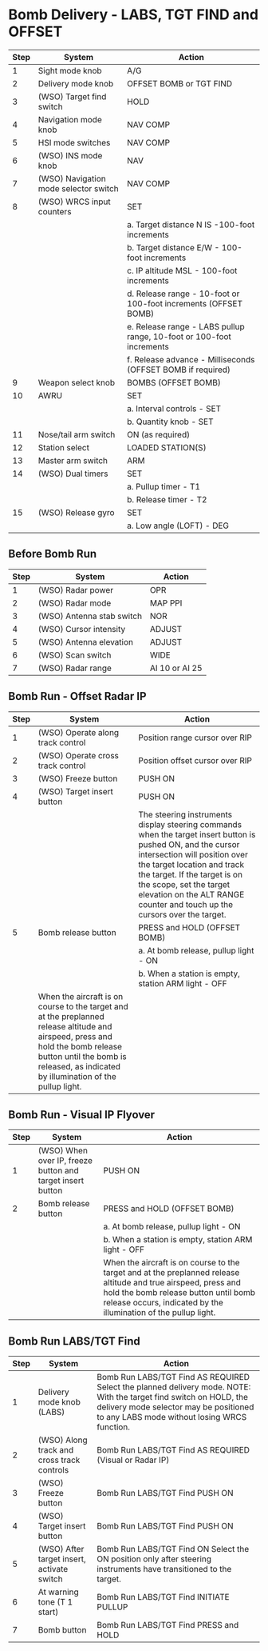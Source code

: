 # Bomb Delivery - LABS, TGT FIND and OFFSET

| Step | System                                | Action                                                               |
| ---- | ------------------------------------- | -------------------------------------------------------------------- |
| 1    | Sight mode knob                       | A/G                                                                  |
| 2    | Delivery mode knob                    | OFFSET BOMB or TGT FIND                                              |
| 3    | (WSO) Target find switch              | HOLD                                                                 |
| 4    | Navigation mode knob                  | NAV COMP                                                             |
| 5    | HSI mode switches                     | NAV COMP                                                             |
| 6    | (WSO) INS mode knob                   | NAV                                                                  |
| 7    | (WSO) Navigation mode selector switch | NAV COMP                                                             |
| 8    | (WSO) WRCS input counters             | SET                                                                  |
|      |                                       | a. Target distance N IS -100-foot increments                         |
|      |                                       | b. Target distance E/W - 100-foot increments                         |
|      |                                       | c. IP altitude MSL - 100-foot increments                             |
|      |                                       | d. Release range - 10-foot or 100-foot increments (OFFSET BOMB)      |
|      |                                       | e. Release range - LABS pullup range, 10-foot or 100-foot increments |
|      |                                       | f. Release advance - Milliseconds (OFFSET BOMB if required)          |
| 9    | Weapon select knob                    | BOMBS (OFFSET BOMB)                                                  |
| 10   | AWRU                                  | SET                                                                  |
|      |                                       | a. Interval controls - SET                                           |
|      |                                       | b. Quantity knob - SET                                               |
| 11   | Nose/tail arm switch                  | ON (as required)                                                     |
| 12   | Station select                        | LOADED STATION(S)                                                    |
| 13   | Master arm switch                     | ARM                                                                  |
| 14   | (WSO) Dual timers                     | SET                                                                  |
|      |                                       | a. Pullup timer - T1                                                 |
|      |                                       | b. Release timer - T2                                                |
| 15   | (WSO) Release gyro                    | SET                                                                  |
|      |                                       | a. Low angle (LOFT) - DEG                                            |

## Before Bomb Run

| Step | System                    | Action         |
| ---- | ------------------------- | -------------- |
| 1    | (WSO) Radar power         | OPR            |
| 2    | (WSO) Radar mode          | MAP PPI        |
| 3    | (WSO) Antenna stab switch | NOR            |
| 4    | (WSO) Cursor intensity    | ADJUST         |
| 5    | (WSO) Antenna elevation   | ADJUST         |
| 6    | (WSO) Scan switch         | WIDE           |
| 7    | (WSO) Radar range         | AI 10 or AI 25 |

## Bomb Run - Offset Radar IP

| Step | System                                                                                                                                                                                                                 | Action                                                                                                                                                                                                                                                                                                             |
| ---- | ---------------------------------------------------------------------------------------------------------------------------------------------------------------------------------------------------------------------- | ------------------------------------------------------------------------------------------------------------------------------------------------------------------------------------------------------------------------------------------------------------------------------------------------------------------ |
| 1    | (WSO) Operate along track control                                                                                                                                                                                      | Position range cursor over RIP                                                                                                                                                                                                                                                                                     |
| 2    | (WSO) Operate cross track control                                                                                                                                                                                      | Position offset cursor over RIP                                                                                                                                                                                                                                                                                    |
| 3    | (WSO) Freeze button                                                                                                                                                                                                    | PUSH ON                                                                                                                                                                                                                                                                                                            |
| 4    | (WSO) Target insert button                                                                                                                                                                                             | PUSH ON                                                                                                                                                                                                                                                                                                            |
|      |                                                                                                                                                                                                                        | The steering instruments display steering commands when the target insert button is pushed ON, and the cursor intersection will position over the target location and track the target. If the target is on the scope, set the target elevation on the ALT RANGE counter and touch up the cursors over the target. |
| 5    | Bomb release button                                                                                                                                                                                                    | PRESS and HOLD (OFFSET BOMB)                                                                                                                                                                                                                                                                                       |
|      |                                                                                                                                                                                                                        | a. At bomb release, pullup light - ON                                                                                                                                                                                                                                                                              |
|      |                                                                                                                                                                                                                        | b. When a station is empty, station ARM light - OFF                                                                                                                                                                                                                                                                |
|      | When the aircraft is on course to the target and at the preplanned release altitude and airspeed, press and hold the bomb release button until the bomb is released, as indicated by illumination of the pullup light. |                                                                                                                                                                                                                                                                                                                    |

## Bomb Run - Visual IP Flyover

| Step | System                                                     | Action                                                                                                                                                                                                                      |
| ---- | ---------------------------------------------------------- | --------------------------------------------------------------------------------------------------------------------------------------------------------------------------------------------------------------------------- |
| 1    | (WSO) When over IP, freeze button and target insert button | PUSH ON                                                                                                                                                                                                                     |
| 2    | Bomb release button                                        | PRESS and HOLD (OFFSET BOMB)                                                                                                                                                                                                |
|      |                                                            | a. At bomb release, pullup light - ON                                                                                                                                                                                       |
|      |                                                            | b. When a station is empty, station ARM light - OFF                                                                                                                                                                         |
|      |                                                            | When the aircraft is on course to the target and at the preplanned release altitude and true airspeed, press and hold the bomb release button until bomb release occurs, indicated by the illumination of the pullup light. |

## Bomb Run LABS/TGT Find

| Step | System                                     | Action                                                                                                                                                                                                      |
| ---- | ------------------------------------------ | ----------------------------------------------------------------------------------------------------------------------------------------------------------------------------------------------------------- |
| 1    | Delivery mode knob (LABS)                  | Bomb Run LABS/TGT Find AS REQUIRED Select the planned delivery mode. NOTE: With the target find switch on HOLD, the delivery mode selector may be positioned to any LABS mode without losing WRCS function. |
| 2    | (WSO) Along track and cross track controls | Bomb Run LABS/TGT Find AS REQUIRED (Visual or Radar IP)                                                                                                                                                     |
| 3    | (WSO) Freeze button                        | Bomb Run LABS/TGT Find PUSH ON                                                                                                                                                                              |
| 4    | (WSO) Target insert button                 | Bomb Run LABS/TGT Find PUSH ON                                                                                                                                                                              |
| 5    | (WSO) After target insert, activate switch | Bomb Run LABS/TGT Find ON Select the ON position only after steering instruments have transitioned to the target.                                                                                           |
| 6    | At warning tone (T 1 start)                | Bomb Run LABS/TGT Find INITIATE PULLUP                                                                                                                                                                      |
| 7    | Bomb button                                | Bomb Run LABS/TGT Find PRESS and HOLD                                                                                                                                                                       |
